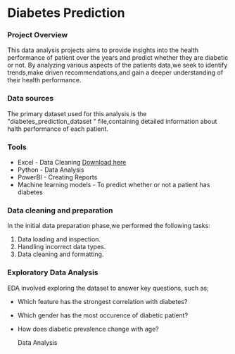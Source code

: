 # Diabetes Prediction

### Project Overview

This data analysis projects aims to provide insights into the health performance of patient over the years and predict whether they are diabetic or not. By analyzing various aspects of the patients data,we seek to identify trends,make driven recommendations,and gain a deeper understanding of their health performance.

### Data sources

The primary dataset used for this analysis is the "diabetes_prediction_dataset " file,containing detailed information about halth performance of each patient.

### Tools 

- Excel - Data Cleaning [Download here](https://microsoft.com)
- Python - Data Analysis
- PowerBI - Creating Reports
- Machine learning models - To predict whether or not a patient has diabetes

### Data cleaning and preparation

In the initial data preparation phase,we performed the following tasks:
1. Data loading and inspection.
2. Handling incorrect data types.
3. Data cleaning and formatting.

### Exploratory Data Analysis

EDA involved exploring the dataset to answer key questions, such as;

- Which feature has the strongest correlation with diabetes?
- Which gender has the most occurence of diabetic patient?
- How does diabetic prevalence change with age?

  Data Analysis
